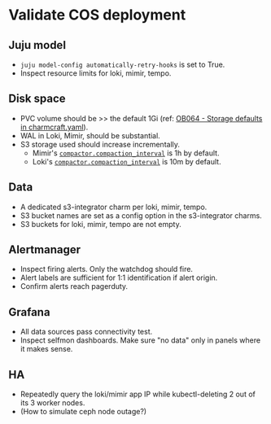 # Validate COS deployment

## Juju model
- `juju model-config automatically-retry-hooks` is set to True.
- Inspect resource limits for loki, mimir, tempo.

## Disk space
- PVC volume should be >> the default 1Gi (ref: [OB064 - Storage defaults in charmcraft.yaml](https://docs.google.com/document/d/1svdvHOc-w2GW0X1YN329hHv9mBPQJCeplGLrT7mOt7I/edit?tab=t.0#heading=h.gpxo73gc28w1)).
- WAL in Loki, Mimir, should be substantial.
- S3 storage used should increase incrementally.
    - Mimir's [`compactor.compaction_interval`](https://grafana.com/docs/mimir/latest/configure/configuration-parameters/#compactor) is 1h by default.
    - Loki's [`compactor.compaction_interval`](https://grafana.com/docs/loki/latest/operations/storage/retention/#retention-configuration) is 10m by default.

## Data
- A dedicated s3-integrator charm per loki, mimir, tempo.
- S3 bucket names are set as a config option in the s3-integrator charms.
- S3 buckets for loki, mimir, tempo are not empty.

## Alertmanager
- Inspect firing alerts. Only the watchdog should fire.
- Alert labels are sufficient for 1:1 identification if alert origin.
- Confirm alerts reach pagerduty.

## Grafana
- All data sources pass connectivity test.
- Inspect selfmon dashboards. Make sure "no data" only in panels where it makes sense.

## HA
- Repeatedly query the loki/mimir app IP while kubectl-deleting 2 out of its 3 worker nodes.
- (How to simulate ceph node outage?)
